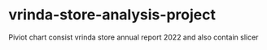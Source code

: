 # vrinda-store-analysis-project
Piviot chart consist vrinda store annual report 2022 and also contain slicer
